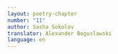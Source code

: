 ```yaml
---
layout: poetry-chapter
number: "11"
author: Sasha Sokolov
translator: Alexander Boguslawski
language: en
---
```

